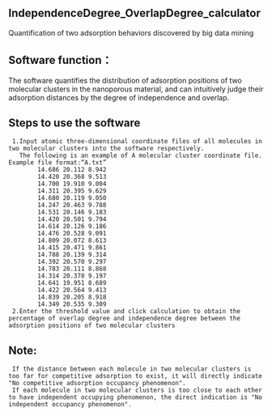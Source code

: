 ## IndependenceDegree_OverlapDegree_calculator
   Quantification of two adsorption behaviors discovered by big data mining
## Software function：
   The software quantifies the distribution of adsorption positions of two molecular clusters in the nanoporous material, and can intuitively judge their adsorption distances by the degree of independence and overlap.
## Steps to use the software
     1.Input atomic three-dimensional coordinate files of all molecules in two molecular clusters into the software respectively.
       The following is an example of A molecular cluster coordinate file. Example file format:“A.txt”
            14.686 20.112 8.942
            14.420 20.368 9.513
            14.700 19.910 9.004
            14.311 20.395 9.629
            14.680 20.119 9.050
            14.247 20.463 9.788
            14.531 20.146 9.183
            14.420 20.501 9.794
            14.614 20.126 9.186
            14.476 20.528 9.091
            14.809 20.072 8.613
            14.415 20.471 9.861
            14.788 20.139 9.314
            14.392 20.570 9.297
            14.783 20.111 8.868
            14.314 20.378 9.197
            14.641 19.951 8.689
            14.422 20.564 9.413
            14.839 20.205 8.918
            14.349 20.535 9.309
     2.Enter the threshold value and click calculation to obtain the percentage of overlap degree and independence degree between the adsorption positions of two molecular clusters
## Note: 
     If the distance between each molecule in two molecular clusters is too far for competitive adsorption to exist, it will directly indicate "No competitive adsorption occupancy phenomenon".
     If each molecule in two molecular clusters is too close to each other to have independent occupying phenomenon, the direct indication is "No independent occupancy phenomenon".
